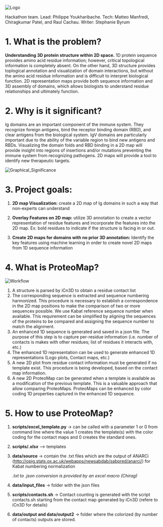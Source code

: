 
![Logo](https://github.com/hackathonismb/2D-Maps-for-Ig-domains-and-for-RBDs/blob/main/Logo-Final.png)

Hackathon team. Lead: Philippe Youkharibache. Tech: Matteo Manfredi, Chiragkumar Patel, and Raul Cachau. Writer: Stephanie Byrum

# 1. What is the problem? 

**Understanding 3D protein structure within 2D space.** 1D protein sequence provides amino acid residue information; however, critical topological information is completely absent. On the other hand, 3D structure provides toplogical annotation and visualization of domain interactions, but without the amino acid residue information and is difficult to interpret biological function. 2D representation maps provide both sequence information and 3D assembly of domains, which allows biologists to understand residue relationships and ultimately function. 

# 2. Why is it significant? 

Ig domains are an important component of the immune system. They recognize foreign antigens, bind the receptor binding domain (RBD), and clear antigens from the biological system. IgV domains are particularly important due to the ability of the variable region to bind new antigens and RBDs. Visualizing the domain folds and RBD binding in a 2D map will provide insight into regions of insertions and/or mutations preventing the immune system from recognizing pathogens. 2D maps will provide a tool to identify new therapeutic targets. 

![Graphical_Significance](https://github.com/hackathonismb/2D-Maps-for-Ig-domains-and-for-RBDs/blob/main/2D-biocontext.001.jpeg)

# 3. Project goals:

1. **2D map Visualization:** create a 2D map of Ig domains in such a way that non-experts can understand

2. **Overlay Features on 2D map:** utilize 3D annotation to create a vector representation of residue features and incorporate the features into the 2D map. Ex: bold residues to indicate if the structure is facing in or out. 

3. **Create 2D maps for domains with no prior 3D annotation:** Identify the key features using machine learning in order to create novel 2D maps from 1D sequence information

# 4. What is ProteoMap?

![Workflow](https://github.com/hackathonismb/2D-Maps-for-Ig-domains-and-for-RBDs/blob/main/Workflow.jpeg)

1. A structure is parsed by iCn3D to obtain a residue contact list
2. The corresponding sequence is extracted and sequence numbering harmonized. This procedure is necessary to establish a correspondence in the 2D map positions to make the comparison of two or more sequences possible. We use Kabat reference sequence number when available. This requirement can be simplified by aligning the sequences of the proteins to be compared and assigning the sequence number to match the alignment. 
3. An enhanced 1D sequence is generated and saved in a json file. The purpose of this step is to capture per-residue information (i.e. number of contacts is makes with other residues; list of residues it interacts with, etc.) 
4. The enhanced 1D representation can be used to generate enhanced 1D representations (Logo plots, Contact maps, etc.) 
5. A new 2D plot from residue contact information must be generated if no template exist. This procedure is being developed, based on the contact map information. 
6. A new 2D ProteoMap can be generated when a template is available as a modification of the previous template. This is a valuable approach that allow comparing ProteoMaps. ProteoMaps can be enhanced by color coding 1D properties captured in the enhanced 1D sequence. 

# 5. How to use ProteoMap?

1. **scripts/excel_template.py** -> can be called with a parameter 1 or 0 from command line where the value 1 creates the template(s) with the color coding for the contact maps and 0 creates the standard ones.

2. **scripts/*.xlsx*** --> templates

3. **data/source** -> contain the .txt files which are the output of ANARCi (http://opig.stats.ox.ac.uk/webapps/newsabdab/sabpred/anarci/) for Kabat numbering normalization

   *.txt to .json conversion is provided by an excel macro (Chirag)*

4. **data/input_files** -> folder with the json files

5. **scripts/contacts.sh** -> Contact counting is generated with the script contacts.sh starting from the contact map generated by iCn3D (refere to iCn3D for details)

6. **data/output and data/output2** -> folder where the colorized (by number of contacts) outputs are stored.



